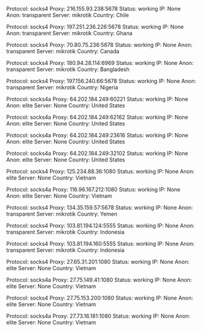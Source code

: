 Protocol: socks4
Proxy: 216.155.93.238:5678
Status: working
IP: None
Anon: transparent
Server: mikrotik
Country: Chile

Protocol: socks4
Proxy: 197.251.236.226:5678
Status: working
IP: None
Anon: transparent
Server: mikrotik
Country: Ghana

Protocol: socks4
Proxy: 70.80.75.236:5678
Status: working
IP: None
Anon: transparent
Server: mikrotik
Country: Canada

Protocol: socks4
Proxy: 180.94.28.114:6969
Status: working
IP: None
Anon: transparent
Server: mikrotik
Country: Bangladesh

Protocol: socks4
Proxy: 197.156.240.66:5678
Status: working
IP: None
Anon: transparent
Server: mikrotik
Country: Nigeria

Protocol: socks4a
Proxy: 64.202.184.249:60221
Status: working
IP: None
Anon: elite
Server: None
Country: United States

Protocol: socks4a
Proxy: 64.202.184.249:62162
Status: working
IP: None
Anon: elite
Server: None
Country: United States

Protocol: socks4a
Proxy: 64.202.184.249:23616
Status: working
IP: None
Anon: elite
Server: None
Country: United States

Protocol: socks4a
Proxy: 64.202.184.249:32102
Status: working
IP: None
Anon: elite
Server: None
Country: United States

Protocol: socks4
Proxy: 125.234.88.36:1080
Status: working
IP: None
Anon: elite
Server: None
Country: Vietnam

Protocol: socks4a
Proxy: 116.96.167.212:1080
Status: working
IP: None
Anon: elite
Server: None
Country: Vietnam

Protocol: socks4
Proxy: 134.35.159.57:5678
Status: working
IP: None
Anon: transparent
Server: mikrotik
Country: Yemen

Protocol: socks4
Proxy: 103.81.194.124:5555
Status: working
IP: None
Anon: transparent
Server: mikrotik
Country: Indonesia

Protocol: socks4
Proxy: 103.81.194.160:5555
Status: working
IP: None
Anon: transparent
Server: mikrotik
Country: Indonesia

Protocol: socks4
Proxy: 27.65.31.201:1080
Status: working
IP: None
Anon: elite
Server: None
Country: Vietnam

Protocol: socks4a
Proxy: 27.75.149.41:1080
Status: working
IP: None
Anon: elite
Server: None
Country: Vietnam

Protocol: socks4
Proxy: 27.75.153.200:1080
Status: working
IP: None
Anon: elite
Server: None
Country: Vietnam

Protocol: socks4a
Proxy: 27.73.16.181:1080
Status: working
IP: None
Anon: elite
Server: None
Country: Vietnam

